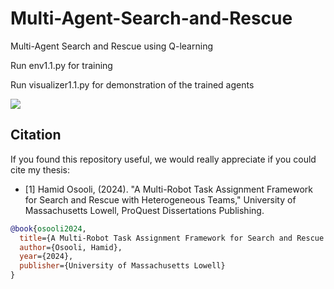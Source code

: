 # Multi-Agent-Search-and-Rescue
Multi-Agent Search and Rescue using Q-learning

Run env1.1.py for training

Run visualizer1.1.py for demonstration of the trained agents

![](https://github.com/hamidosooli/Multi-Agent-Search-and-Rescue/blob/main/My%20Movie%202.gif)


## Citation

If you found this repository useful, we would really appreciate if you could cite my thesis:

- [1] Hamid Osooli, (2024). "A Multi-Robot Task Assignment Framework for Search and Rescue with Heterogeneous Teams," University of Massachusetts Lowell, ProQuest Dissertations Publishing.


```bibtex
@book{osooli2024,
  title={A Multi-Robot Task Assignment Framework for Search and Rescue with Heterogeneous Teams},
  author={Osooli, Hamid},
  year={2024},
  publisher={University of Massachusetts Lowell}
}

```
